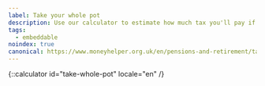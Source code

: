 ```yaml
---
label: Take your whole pot
description: Use our calculator to estimate how much tax you'll pay if you cash in your pension pot. Book a Pension Wise appointment today.
tags:
  - embeddable
noindex: true
canonical: https://www.moneyhelper.org.uk/en/pensions-and-retirement/taking-your-pension/taking-your-whole-pension-in-one-go
---
```


{::calculator id="take-whole-pot" locale="en" /}
